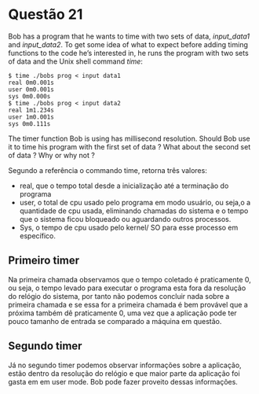 # Questão 21

Bob has a program that he wants to time with two sets of data, _input_data1_ and _input_data2_. To get some idea of what to expect before adding timing functions to the code he’s interested in, he runs the program with two sets of data and the Unix shell command _time_:
```shell
$ time ./bobs prog < input data1
real 0m0.001s
user 0m0.001s
sys 0m0.000s
$ time ./bobs prog < input data2
real 1m1.234s
user 1m0.001s
sys 0m0.111s
```
The timer function Bob is using has millisecond resolution. Should Bob use it to time his program with the first set of data ? What about the second set of data ? Why or why not ?



Segundo a referência o commando time, retorna três valores:  

- real, que o tempo total desde a inicialização até a terminação do programa
- user, o total de cpu usado pelo programa em modo usuário, ou seja,o a quantidade de cpu usada, eliminando chamadas do sistema e o tempo que o sistema ficou bloqueado ou aguardando outros processos.
- Sys, o tempo de cpu usado pelo kernel/ SO para esse processo em específico.

## Primeiro timer
Na primeira chamada observamos que o tempo coletado é praticamente 0, ou seja, o tempo levado para executar o programa esta fora da resolução do relógio do sistema, por tanto não podemos concluir nada sobre a primeira chamada e se essa for a primeira chamada é bem provável que a próxima também dê praticamente 0, uma vez que a aplicação pode ter pouco tamanho
de entrada se comparado a máquina em questão. 

## Segundo timer
Já no segundo timer podemos observar informações sobre a aplicação, estão dentro da resolução do relógio e que maior parte da aplicação foi gasta em  em user mode. Bob pode fazer proveito dessas informações.